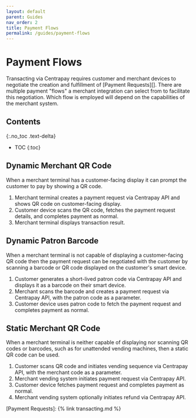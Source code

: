 ```yaml
---
layout: default
parent: Guides
nav_order: 2
title: Payment Flows
permalink: /guides/payment-flows
---
```


# Payment Flows

Transacting via Centrapay requires customer and merchant devices to negotiate
the creation and fulfillment of [Payment Requests][].  There are multiple
payment "flows" a merchant integration can select from to facilitate this
negotiation.  Which flow is employed will depend on the capabilities of the
merchant system.

## Contents
{:.no_toc .text-delta}

* TOC
{:toc}

## Dynamic Merchant QR Code

When a merchant terminal has a customer-facing display it can prompt the
customer to pay by showing a QR code.

1. Merchant terminal creates a payment request via Centrapay API and shows QR
   code on customer-facing display.
2. Customer device scans the QR code, fetches the payment request details, and completes
   payment as normal.
3. Merchant terminal displays transaction result.


## Dynamic Patron Barcode

When a merchant terminal is not capable of displaying a customer-facing QR code
then the payment request can be negotiated with the customer by scanning a
barcode or QR code displayed on the customer's smart device.

1. Customer generates a short-lived patron code via Centrapay API and displays
   it as a barcode on their smart device.
2. Merchant scans the barcode and creates a payment request via Centrapay API,
   with the patron code as a parameter.
3. Customer device uses patron code to fetch the payment request and completes
   payment as normal.

## Static Merchant QR Code

When a merchant terminal is neither capable of displaying nor scanning QR codes
or barcodes, such as for unattended vending machines, then a static QR code can
be used.

1. Customer scans QR code and initiates vending sequence via Centrapay API,
   with the merchant code as a parameter.
2. Merchant vending system initiates payment request via Centrapay API.
3. Customer device fetches payment request and completes payment as normal.
4. Merchant vending system optionally initiates refund via Centrapay API.


[Payment Requests]: {% link transacting.md %}
